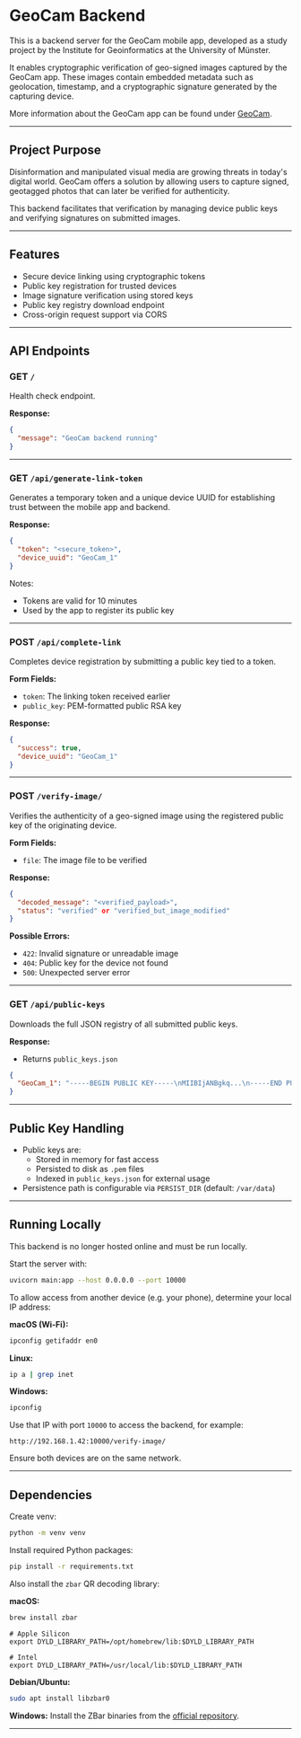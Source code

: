 # GeoCam Backend

This is a backend server for the GeoCam mobile app, developed as a study project by the Institute for Geoinformatics at the University of Münster.

It enables cryptographic verification of geo-signed images captured by the GeoCam app. These images contain embedded metadata such as geolocation, timestamp, and a cryptographic signature generated by the capturing device.

More information about the GeoCam app can be found under [GeoCam](https://sp3dag.github.io/geocam-webclient/).

---

## Project Purpose

Disinformation and manipulated visual media are growing threats in today's digital world. GeoCam offers a solution by allowing users to capture signed, geotagged photos that can later be verified for authenticity.

This backend facilitates that verification by managing device public keys and verifying signatures on submitted images.

---

## Features

- Secure device linking using cryptographic tokens
- Public key registration for trusted devices
- Image signature verification using stored keys
- Public key registry download endpoint
- Cross-origin request support via CORS

---

## API Endpoints

### GET `/`

Health check endpoint.

**Response:**
```json
{
  "message": "GeoCam backend running"
}
```

---

### GET `/api/generate-link-token`

Generates a temporary token and a unique device UUID for establishing trust between the mobile app and backend.

**Response:**
```json
{
  "token": "<secure_token>",
  "device_uuid": "GeoCam_1"
}
```

Notes:
- Tokens are valid for 10 minutes
- Used by the app to register its public key

---

### POST `/api/complete-link`

Completes device registration by submitting a public key tied to a token.

**Form Fields:**
- `token`: The linking token received earlier
- `public_key`: PEM-formatted public RSA key

**Response:**
```json
{
  "success": true,
  "device_uuid": "GeoCam_1"
}
```

---

### POST `/verify-image/`

Verifies the authenticity of a geo-signed image using the registered public key of the originating device.

**Form Fields:**
- `file`: The image file to be verified

**Response:**
```json
{
  "decoded_message": "<verified_payload>",
  "status": "verified" or "verified_but_image_modified"
}
```

**Possible Errors:**
- `422`: Invalid signature or unreadable image
- `404`: Public key for the device not found
- `500`: Unexpected server error

---

### GET `/api/public-keys`

Downloads the full JSON registry of all submitted public keys.

**Response:**
- Returns `public_keys.json`

```json
{
  "GeoCam_1": "-----BEGIN PUBLIC KEY-----\nMIIBIjANBgkq...\n-----END PUBLIC KEY-----"
}
```

---

## Public Key Handling

- Public keys are:
  - Stored in memory for fast access
  - Persisted to disk as `.pem` files
  - Indexed in `public_keys.json` for external usage
- Persistence path is configurable via `PERSIST_DIR` (default: `/var/data`)

---

## Running Locally

This backend is no longer hosted online and must be run locally.

Start the server with:

```bash
uvicorn main:app --host 0.0.0.0 --port 10000
```

To allow access from another device (e.g. your phone), determine your local IP address:

**macOS (Wi-Fi):**
```bash
ipconfig getifaddr en0
```

**Linux:**
```bash
ip a | grep inet
```

**Windows:**
```bash
ipconfig
```

Use that IP with port `10000` to access the backend, for example:

```
http://192.168.1.42:10000/verify-image/
```

Ensure both devices are on the same network.

---

## Dependencies

Create venv:

```bash
python -m venv venv
```

Install required Python packages:

```bash
pip install -r requirements.txt
```

Also install the `zbar` QR decoding library:

**macOS:**
```bash
brew install zbar
```

```
# Apple Silicon
export DYLD_LIBRARY_PATH=/opt/homebrew/lib:$DYLD_LIBRARY_PATH

# Intel
export DYLD_LIBRARY_PATH=/usr/local/lib:$DYLD_LIBRARY_PATH
```

**Debian/Ubuntu:**
```bash
sudo apt install libzbar0
```

**Windows:**
Install the ZBar binaries from the [official repository](https://github.com/mchehab/zbar).

---